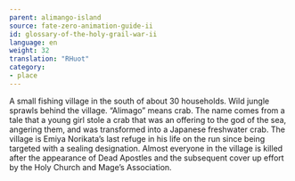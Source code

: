 ```yaml
---
parent: alimango-island
source: fate-zero-animation-guide-ii
id: glossary-of-the-holy-grail-war-ii
language: en
weight: 32
translation: "RHuot"
category:
- place
---
```


A small fishing village in the south of about 30 households. Wild jungle sprawls behind the village. “Alimago” means crab. The name comes from a tale that a young girl stole a crab that was an offering to the god of the sea, angering them, and was transformed into a Japanese freshwater crab. The village is Emiya Norikata’s last refuge in his life on the run since being targeted with a sealing designation. Almost everyone in the village is killed after the appearance of Dead Apostles and the subsequent cover up effort by the Holy Church and Mage’s Association.
